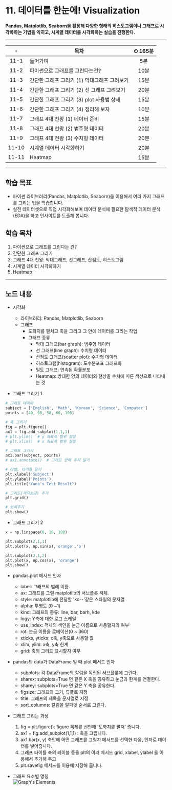 # 11. 데이터를 한눈에! Visualization

**Pandas, Matplotlib, Seaborn을 활용해 다양한 형태의 히스토그램이나 그래프로 시각화하는 기법을 익히고, 시계열 데이터를 시각화하는 실습을 진행한다.**

---

|-|목차|⏲ 165분|
|:---:|---|:---:|
|11-1| 들어가며 | 5분|
|11-2| 파이썬으로 그래프를 그린다는건? | 10분|
|11-3| 간단한 그래프 그리기 (1) 막대그래프 그려보기 | 15분|
|11-4| 간단한 그래프 그리기 (2) 선 그래프 그려보기 | 20분|
|11-5| 간단한 그래프 그리기 (3) plot 사용법 상세 | 15분|
|11-6| 간단한 그래프 그리기 (4) 정리해 보자 | 10분|
|11-7| 그래프 4대 천왕 (1) 데이터 준비 | 15분|
|11-8| 그래프 4대 천왕 (2) 범주형 데이터 | 20분|
|11-9| 그래프 4대 천왕 (3) 수치형 데이터 | 20분|
|11-10| 시계열 데이터 시각화하기 | 20분|
|11-11| Heatmap | 15분|

---

## 학습 목표

- 파이썬 라이브러리(Pandas, Matplotlib, Seaborn)을 이용해서 여러 가지 그래프를 그리는 법을 학습합니다.
- 실전 데이터셋으로 직접 시각화해보며 데이터 분석에 필요한 탐색적 데이터 분석(EDA)을 하고 인사이트를 도출해 봅니다.

## 학습 목차

1. 파이썬으로 그래프를 그린다는 건?
2. 간단한 그래프 그리기
3. 그래프 4대 천왕: 막대그래프, 선그래프, 산점도, 히스토그램
4. 시계열 데이터 시각화하기
5. Heatmap

---

## 노드 내용

- 시각화
  - 라이브러리: Pandas, Matplotlib, Seaborn
  - 그래프
    - 도화지를 펼치고 축을 그리고 그 안에 데이터를 그리는 작업
    - 그래프 종류
      - 막대 그래프(bar graph): 범주형 데이터
      - 선 그래프(line graph): 수치형 데이터
      - 산점도 그래프(scatter plot): 수치형 데이터
      - 히스토그램(histogram): 도수분포표 그래프화
      - 밀도 그래프: 연속된 확률분포
      - Heatmap: 방대한 양의 데이터와 현상을 수치에 따른 색상으로 나타내는 것

- 그래프 그리기 1

```python
# 그래프 데이터 
subject = ['English', 'Math', 'Korean', 'Science', 'Computer']
points = [40, 90, 50, 60, 100]

# 축 그리기
fig = plt.figure()
ax1 = fig.add_subplot(1,1,1)
# plt.ylim()  # y 좌표축 범위 설정
# plt.xlim()  # x 좌표축 범위 설정

# 그래프 그리기
ax1.bar(subject, points)
# ax1.annotate()  # 그래프 안에 주석 달기

# 라벨, 타이틀 달기
plt.xlabel('Subject')
plt.ylabel('Points')
plt.title("Yuna's Test Result")

# 그리드(격자눈금) 추가
plt.grid()

# 보여주기
plt.show()
```

- 그래프 그리기 2

```python
x = np.linspace(0, 10, 100) 

plt.subplot(2,1,1)
plt.plot(x, np.sin(x),'orange','o')

plt.subplot(2,1,2)
plt.plot(x, np.cos(x), 'orange') 
plt.show()
```

- pandas.plot 메서드 인자
  - label: 그래프의 범례 이름.
  - ax: 그래프를 그릴 matplotlib의 서브플롯 객체.
  - style: matplotlib에 전달할 'ko--'같은 스타일의 문자열
  - alpha: 투명도 (0 ~1)
  - kind: 그래프의 종류: line, bar, barh, kde
  - logy: Y축에 대한 로그 스케일
  - use_index: 객체의 색인을 눈금 이름으로 사용할지의 여부
  - rot: 눈금 이름을 로테이션(0 ~ 360)
  - xticks, yticks: x축, y축으로 사용할 값
  - xlim, ylim: x축, y축 한계
  - grid: 축의 그리드 표시할지 여부
- pandas의 data가 DataFrame 일 때 plot 메서드 인자
  - subplots: 각 DataFrame의 칼럼을 독립된 서브플롯에 그린다.
  - sharex: subplots=True 면 같은 X 축을 공유하고 눈금과 한계를 연결한다.
  - sharey: subplots=True 면 같은 Y 축을 공유한다.
  - figsize: 그래프의 크기, 튜플로 지정
  - title: 그래프의 제목을 문자열로 지정
  - sort_columns: 칼럼을 알파벳 순서로 그린다.

- 그래프 그리는 과정
    1. fig = plt.figure(): figure 객체를 선언해 '도화지를 펼쳐' 줍니다.
    2. ax1 = fig.add_subplot(1,1,1) : 축을 그립니다.
    3. ax1.bar(x, y) 축안에 어떤 그래프를 그릴지 메서드를 선택한 다음, 인자로 데이터를 넣어줍니다.
    4. 그래프 타이틀 축의 레이블 등을 plt의 여러 메서드 grid, xlabel, ylabel 을 이용해서 추가해 주고
    5. plt.savefig 메서드를 이용해 저장해 줍니다.
- 그래프 요소별 명칭<br>![Graph's Elements](https://d3s0tskafalll9.cloudfront.net/media/images/F-15-2.max-800x600.png)
